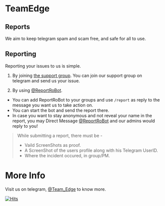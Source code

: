 # TeamEdge
## Reports

We aim to keep telegram spam and scam free, and safe for all to use.

## Reporting
Reporting your issues to us is simple. 
1. By joining [the support group](https://t.me/joinchat/SH9DNZQhgaAjoalg).
You can join our support group on telegram and send us your issue. 

2. By using [@ReportRoBot](https://t.me/ReportRoBot).
- You can add ReportRoBot to your groups and use `/report` as reply to the message you want us to take action on.
- You can start the bot and send the report there.
- In case you want to stay anonymous and not reveal your name in the report, you may Direct Message  [@ReportRoBot](https://t.me/ReportRoBot) and our admins would reply to you!

> While submitting a report, there must be -
> - Vaild ScreenShots as proof.
> - A ScreenShot of the users profile along with his Telegram UserID.
> - Where the incident occured, in group/PM.

# More Info
Visit us on telegram, [@Team_Edge](https://t.me/Team_Edge) to know more.

[![Hits](https://hits.seeyoufarm.com/api/count/incr/badge.svg?url=https%3A%2F%2Fgithub.com%2Fxditya%2FTeamEdge&count_bg=%23FC1123&title_bg=%23000000&icon=expertsexchange.svg&icon_color=%23FFFFFF&title=Visits&edge_flat=false)](https://hits.seeyoufarm.com)
